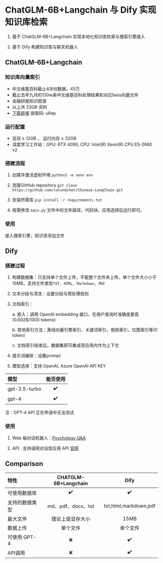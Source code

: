 # ChatGLM-6B+Langchain 与 Dify 实现知识库检索

1. 基于 ChatGLM-6B+Langchain 实现本地化知识库检索与搜索引擎接入

2. 基于 Dify 构建知识库与聊天机器人

## ChatGLM-6B+Langchain

### 知识库向量索引

- 中文维基百科截止4月份数据，45万
- 截止去年九月的130w条中文维基百科处理结果和对应faiss向量文件
- 金融研报知识图谱
- 以上共 23GB 资料
- [下载链接](https://pan.baidu.com/s/1lcI1JHArTWlOpcSiDH1O3A) 提取码: u6ep

### 运行配置

- 显存 ≥ 12GB ， 运行内存 ≥ 32GB
- 深度学习工作站：GPU: RTX 4090, CPU: Intel(R) Xeon(R) CPU E5-2660 v2

### 搭建流程

1. 创建并激活虚拟环境 `python3 -m venv env`

2. 克隆GitHub repository `git clone https://github.com/catundchat/Chinese-LangChain.git`

3. 安装所需库 `pip install -r requirements.txt`

4. 按需修改 `main.py` 文件中的文件路径，代码块，应用选择后运行即可。 

### 使用

接入搜索引擎，知识库添加文件

## Dify

### 搭建过程

1. 构建数据集：只支持单个文件上传，不能整个文件夹上传，单个文件大小小于15MB，支持文件类型`TXT, HTML, Markdown, PDF`

2. 文本分段与清洗：设置分段与预处理规则
   
3. 文档索引：

    a. 嵌入：调用 OpenAI embedding 接口，在用户查询时准确度更高(0.002$/1000 tokens)
   
    b. 其他索引方法：离线向量引擎索引，关键词索引，倒排索引，位图索引等(0 token)
    
    c. 文档索引结束后，数据集即可集成至应用内作为上下文
    
4. 提示词编排：设置prompt

5. 模型选择：支持 OpenAI, Azure OpenAI API KEY

| 模型 | 能否使用 |
|:---|:---:|
| gpt-3.5-turbo | ✔️ |
| gpt-4 | ✔️ |

注：GPT-4 API 正在申请中无法测试

### 使用

1. Web 端对话机器人：[Psychology Q&A](https://udify.app/chat/vXCCPTRUjWIBdang)

2. API : 支持调用对话型应用 API  [官网](https://dify.ai) 

## Comparison

| 特性 | CHATGLM-6B+Langchain | Dify |
|:---|:---:|:---:|
| 可使用数据库 | ✔️ | ✔️ |
| 支持的数据类型 | md、pdf、docx、txt | txt,html,markdown,pdf |
|最大文件|理论上是显存大小|15MB|
|数据上传|单个文件|单个文件|
|   可使用 GPT-4  |  ❌  |  ✔️   |
|API调用|❌|✔️|


